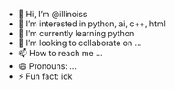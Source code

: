 - 👋 Hi, I’m @illinoiss
- 👀 I’m interested in python, ai, c++, html
- 🌱 I’m currently learning python
- 💞️ I’m looking to collaborate on ...
- 📫 How to reach me ...
- 😄 Pronouns: ...
- ⚡ Fun fact: idk

<!---
illinoiss/illinoiss is a ✨ special ✨ repository because its `README.md` (this file) appears on your GitHub profile.
You can click the Preview link to take a look at your changes.
--->
